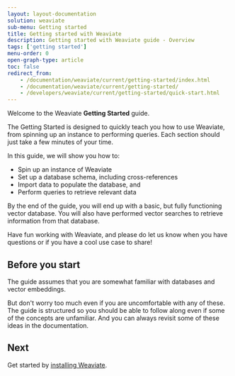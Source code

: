 ```yaml
---
layout: layout-documentation
solution: weaviate
sub-menu: Getting started
title: Getting started with Weaviate
description: Getting started with Weaviate guide - Overview
tags: ['getting started']
menu-order: 0
open-graph-type: article
toc: false
redirect_from:
    - /documentation/weaviate/current/getting-started/index.html
    - /documentation/weaviate/current/getting-started/
    - /developers/weaviate/current/getting-started/quick-start.html
---
```


Welcome to the Weaviate **Getting Started** guide.

The Getting Started is designed to quickly teach you how to use Weaviate, from spinning up an instance to performing queries. Each section should just take a few minutes of your time.

In this guide, we will show you how to:
- Spin up an instance of Weaviate
- Set up a database schema, including cross-references
- Import data to populate the database, and
- Perform queries to retrieve relevant data 

By the end of the guide, you will end up with a basic, but fully functioning vector database. You will also have performed vector searches to retrieve information from that database.

Have fun working with Weaviate, and please do let us know when you have questions or if you have a cool use case to share!

## Before you start 

The guide assumes that you are somewhat familiar with databases and vector embeddings. 

But don't worry too much even if you are uncomfortable with any of these. The guide is structured so you should be able to follow along even if some of the concepts are unfamiliar. And you can always revisit some of these ideas in the documentation. 

## Next

Get started by [installing Weaviate](./installation.html).
